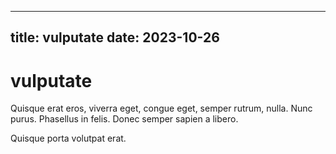 
---
title: vulputate
date: 2023-10-26
---
# vulputate

Quisque erat eros, viverra eget, congue eget, semper rutrum, nulla. Nunc purus. Phasellus in felis. Donec semper sapien a libero.

Quisque porta volutpat erat.

